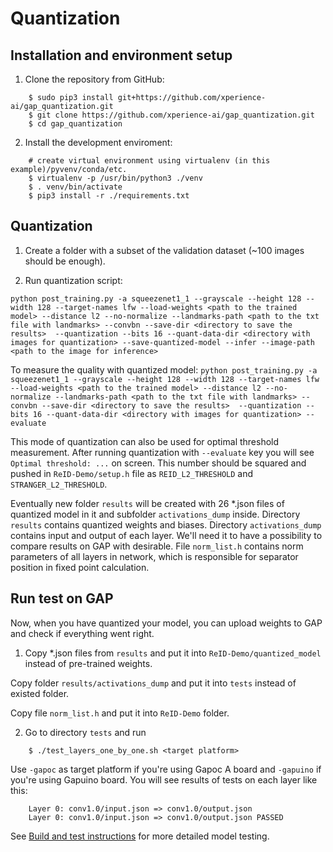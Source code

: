 # Quantization

## Installation and environment setup

1. Clone the repository from GitHub:

```
    $ sudo pip3 install git+https://github.com/xperience-ai/gap_quantization.git
    $ git clone https://github.com/xperience-ai/gap_quantization.git
    $ cd gap_quantization
```

2. Install the development enviroment:

```
    # create virtual environment using virtualenv (in this example)/pyvenv/conda/etc.
    $ virtualenv -p /usr/bin/python3 ./venv
    $ . venv/bin/activate
    $ pip3 install -r ./requirements.txt
```

## Quantization

1. Create a folder with a subset of the validation dataset (~100 images should be enough).

2. Run quantization script:

`python post_training.py -a squeezenet1_1 --grayscale --height 128 --width 128 --target-names lfw --load-weights <path to the trained model> --distance l2 --no-normalize --landmarks-path <path to the txt file with landmarks> --convbn --save-dir <directory to save the results>  --quantization --bits 16 --quant-data-dir <directory with images for quantization> --save-quantized-model --infer --image-path <path to the image for inference>`

To measure the quality with quantized model: `python post_training.py -a squeezenet1_1 --grayscale --height 128 --width 128 --target-names lfw --load-weights <path to the trained model> --distance l2 --no-normalize --landmarks-path <path to the txt file with landmarks> --convbn --save-dir <directory to save the results>  --quantization --bits 16 --quant-data-dir <directory with images for quantization> --evaluate`

This mode of quantization can also be used for optimal threshold measurement. After running quantization with `--evaluate` key you will see `Optimal threshold: ...` on screen. This number should be squared and pushed in `ReID-Demo/setup.h` file as `REID_L2_THRESHOLD` and `STRANGER_L2_THRESHOLD`.

Eventually new folder `results` will be created with 26 *.json files of quantized model in it and subfolder `activations_dump` inside.
Directory `results` contains quantized weights and biases.
Directory `activations_dump` contains input and output of each layer. We'll need it to have a possibility to compare results on GAP with desirable.
File `norm_list.h` contains norm parameters of all layers in network, which is responsible for separator position in fixed point calculation.

## Run test on GAP

Now, when you have quantized your model, you can upload weights to GAP and check if everything went right.

1. Copy *.json files from `results` and put it into `ReID-Demo/quantized_model` instead of pre-trained weights.

Copy folder `results/activations_dump` and put it into `tests` instead of existed folder.

Copy file `norm_list.h` and put it into `ReID-Demo` folder.

2. Go to directory `tests` and run
```
    $ ./test_layers_one_by_one.sh <target platform>
```
Use `-gapoc` as target platform if you're using Gapoc A board and `-gapuino` if you're using Gapuino board.
You will see results of tests on each layer like this:

```
    Layer 0: conv1.0/input.json => conv1.0/output.json
    Layer 0: conv1.0/input.json => conv1.0/output.json PASSED
```

See [Build and test instructions](./build_test.md) for more detailed model testing.
